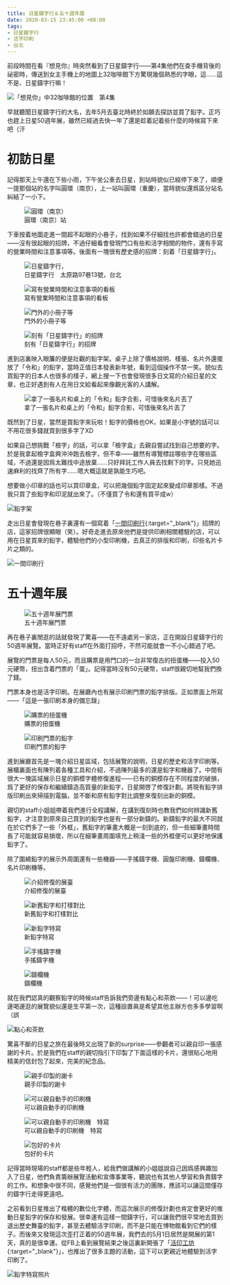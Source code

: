 ```yaml
---
title: 日星鑄字行＆五十週年展
date: 2020-03-15 23:45:00 +08:00
tags:
- 日星鑄字行
- 活字印刷
- 台北
---
```


前段時間在看『想見你』時突然看到了日星鑄字行——第4集他們在查手機背後的祕密時，傳送到女主手機上的地圖上32咖啡館下方驚現幾個熟悉的字眼，這……這不是、日星鑄字行嘛！

![「想見你」中32咖啡館的位置　第4集](https://yae6tw.bn.files.1drv.com/y4meF_IiK-DVkEOmhBSZXDfSCud-oMQWfoPbmhk8ialZ0zCNDmNL5sUqUTAE_I41TcZ7W_qfGxjIZU4G5Pk6kdOETYwY0n6JiOtMApR9xpPrUnvAa0EVimYIArKdvrUm7gL0DqToqZYe_AGsF7NBhtzIVlTR4VIE9P10uUcDvfOpIP8tIYj-48tA0jQylRn-MFw0gPd03e9mw81hTTi4U4wxg?width=1920&height=1080&cropmode=none)


早就聽聞日星鑄字行的大名，去年5月去臺北時終於如願去探訪並買了鉛字。正巧也趕上日星50週年展，雖然已經過去快一年了還是趁着記着些什麼的時候寫下來吧（汗

# 初訪日星

記得那天上午還在下些小雨，下午坐公車去日星，到站時貌似已經停下來了，順便一提那個站的名字叫圓環（南京），上一站叫圓環（重慶），當時貌似還爲區分站名糾結了一小下。

<figure>
	<img src="https://yke6tw.bn.files.1drv.com/y4mQhPTjL6zM_9yZnl1JAu6hk60DUgIbncnpiyiT65L8BPRE11_kjTXne2Wg1Z5Nffkw67scSSRr8QS7dgiORXd9qxojzGHIrF5MTeMbp8nXiScfuHkynMbns5NlnPnuoGo3Fsem2107qRT0KjtR_jPavr3bLWJNzzd4ZJx7STH2KumF3hrzWtzfDKoP78zSg-_h4ZBTU9cu6dcFUPbDWRwgg?width=1178&height=884&cropmode=none"  alt="圓環（南京）">
	<figcaption>圓環（南京）站</figcaption>
</figure>

下車按着地圖走進一間超不起眼的小巷子，找到如果不仔細找也許都會錯過的日星——沒有很起眼的招牌，不過仔細看會發現門口有些和活字相關的物件，還有手寫的營業時間和注意事項等。後面有一塊很有歷史感的招牌：刻着「日星鑄字行」。

<figure>
	<img src="https://z6ezow.bn.files.1drv.com/y4mOc39OruKkprQ4QbNSO_9QgCmH7ngIlBVFHp8EbFPKZP8R9SMZfcMIjf4ElWW31XN7wTajkq5aAGetNmSUugJdkjpLCPfBlG3F1Jxr9tM9_PhezKlE5cCRRjoiPCHclopIBzgmund5hItF6z1IPnXe2Q4BB8z1teW0ZcFRXIkAhXHM3E2e3_k7xhUJoZmqaKbpuJ2Ziae8Z-7GbdppjdylQ?width=1324&height=883&cropmode=none"  alt="日星鑄字行，">
	<figcaption>日星鑄字行　太原路97巷13號，台北</figcaption>
</figure>

<figure>
	<img src="https://bqe6tw.bn.files.1drv.com/y4mTtNMFxqKkfAKi3QbbwXAuZSbiE2uwzXabEiqkxi0EF7H9wMf3UKxZes2YJxxY5vdEQu6wzE3aHoTq6FynlkKYjoIChsz2qRuF1_V9O8lcxqqBAKWTxYI1ZurowHpQUSXqjq5StpPZhShHwVxlMQIo17DM-koX76JU8GW4xl4LGWobVziTH7eSIa7KYMR_LkiwCXEwDFz9_JpnONbeny7pQ?width=1324&height=883&cropmode=none"  alt="寫有營業時間和注意事項的看板">
	<figcaption>寫有營業時間和注意事項的看板</figcaption>
</figure>

<figure>
	<img src="https://b6e6tw.bn.files.1drv.com/y4mViTGw4axegHF-wZDmKomVWky8Nf8lHEPt3hR9EhqFvaKgm6G3pykPSdUuSxXFpWlcNJrkckBjeTfZZec2EmSdBb26iiHJtS0zj4aPmqdRyjOzVNYIZjcx_jaH2jQf9qdfPQi_FjAL1nJLvLeqIHW20ANeP3NO3ZORgXHNvgOwjfXqffCU0sEA3J-fzM4peFX_1Bw5l6MS407Nqt6tfrdNw?width=1324&height=883&cropmode=none"  alt="門外的小冊子等">
	<figcaption>門外的小冊子等</figcaption>
</figure>

<figure>
	<img src="https://zqezow.bn.files.1drv.com/y4mJhdB27TJw61kawBvWzfT9hQN4R8G6FLC6Qrc9tCjXv5Rs6DSabYmcmRz1_depumeFyuGZxT6jg0lry2NnG2QM-mZdkin88yR553NEmRLvyBDpp2GfGIk7yufreEKQaioOmg2gx5eojS58b-jloaW9LCxjPxck758t5m1uOOU6UpoXKnh7B0n_cjrqsSffq-WNgmz-em-QIlZHCqk8sr_Wg?width=1324&height=883&cropmode=none"  alt="刻有「日星鑄字行」的招牌">
	<figcaption>刻有「日星鑄字行」的招牌</figcaption>
</figure>

進到店裏映入眼簾的便是壯觀的鉛字架。桌子上除了價格說明、樣張、名片外還擺放了「令和」的鉛字，當時正值日本發表新年號，看到這個操作不禁一笑。貌似去買鉛字的日本人也很多的樣子，網上搜一下也會發現很多日文寫的介紹日星的文章，也正好遇到有人在用日文給看起來像觀光客的人講解。

<figure>
	<img src="https://zaezow.bn.files.1drv.com/y4mECgc8hqz9Ooq9NgyV2IM8ZaFcwS8Jy4FBeWhFdeSJq9ELeKM08CfbQMeQYSlg1hsxUHfFXR-F0EU9ho7leeiKV0c1vjhupjDz5h7dpv_HOMaALxnNkJFbrMWMDG5ZzTp8XjpigMy6xlCm2A9cw9sSM98qce6kDIGoLZ7lgq6n_jORY0Fm5J2L7-9OuGHsywa9ZkikJ1SQe8NhN6zAUMCuw?width=662&height=883&cropmode=none"  alt="拿了一張名片和桌上的「令和」鉛字合影，可惜後來名片丟了">
	<figcaption>拿了一張名片和桌上的「令和」鉛字合影，可惜後來名片丟了</figcaption>
</figure>

既然到了日星，當然是買鉛字來玩啦！鉛字的價格也OK，如果是小字號的話可以不用花很多錢就買到很多字了XD

如果自己想挑戰「檢字」的話，可以拿「檢字盒」去親自嘗試找到自己想要的字。於是我拿起檢字盒興沖沖跑去檢字，但不幸——雖然有導覽標註哪些字在哪些區域，不過還是因爲太難找中途放棄……只好拜託工作人員去找剩下的字。只見她迅速麻利的找齊了所有字……嗯大概這就是孰能生巧吧。

想要做小印章的話也可以買印章盒，可以把幾個鉛字固定起來變成印章那樣。不過我只買了些鉛字和印泥就出來了。（不僅買了令和還有買平成w）


![鉛字架](https://yqezow.bn.files.1drv.com/y4mawuvO1bdQ6GK7jGyZ5jXiEL0DLEyyI_ln_4ATtGjeEIAtYEoa7M75TjrhLB0-nOLfZ00hHc92NsoMvwG7lhFqpFu0BO377iDvzEaD3RvhbNExBugAFLtwUEeK6jMC5AizsZ5Lvi9risE12-1FsVWxrql4nKn6z1KtCS-pKE9VcOitFC1enjlYO7CxctdgH_c_G_YLK1As8SPQE6yUbK3jg?width=1324&height=883&cropmode=none)

走出日星會發現在巷子裏還有一個寫着「[一間印刷行](https://www.facebook.com/pg/aletterpress.tw/about/){:target="_blank"}」招牌的店，這家招牌很顯眼（笑）。好奇走進去原來他們是提供印刷相關體驗的店，可以用在日星買來的鉛字，體驗他們的小型印刷機，去真正的排版和印刷，印些名片卡片之類的。

![一間印刷行](https://ykezow.bn.files.1drv.com/y4mqcN3ifDM4CvrYOm_twqxYkHWdBFes8DeNZup_xgfFoiw-C6sOyIMP4JoEWrEcA0EyL9I-5xew7mfjmbWKiyQzUSmbz-4dWWVjf4ofvyZ5T-DL8AEEVx7Rc-ubs4dV2j2U1aJOeMF6ZmuNU-UaXG333-H1OrF6unuZkUwGlKjBN-34J6ee_olwxhF04Wg5O49xw_D-zcY8NuFTnWbxWpOmg?width=1324&height=883&cropmode=none)

# 五十週年展

<figure>
	<img src="https://bqc0ga.bn.files.1drv.com/y4mX1EEETcx59DTv2EQq1gJW6FSRvsHtRRq69Alp6VzjC4x_MpphPwHZVnJQb4f97Xu14wiBg_TETv-S1dLTjxZLB9bdLmCO2cUdy7byuRBc4CNunk7IbRvDh3X58ZnD_MqUxUo-vY8pmRj8C-_3yNMQSbB27aJiUytpX81C1vmWnVuwyqffIWnjmOCS-k2uYRZDiquYpaMFYnFppLlG8EMbA?width=1324&height=883&cropmode=none"  alt="五十週年展門票">
	<figcaption>五十週年展門票</figcaption>
</figure>

再在巷子裏閒逛的話就發現了驚喜——在不遠處另一家店，正在開設日星鑄字行的50週年展覽。當時正好有staff在外面打招呼，不然可能就會一不小心錯過了吧。

展覽的門票是每人50元，而且購票是用門口的一台非常復古的扭蛋機——投入50元硬幣，扭出含着門票的「蛋」。記得當時沒有50元硬幣，staff很親切地幫我們換了錢。

門票本身也是活字印刷。在展廳內也有展示印刷門票的鉛字排版。正如票面上所寫——「這是一張印刷本身的備忘錄」

<figure>
	<img src="https://bqezow.bn.files.1drv.com/y4mubga56xMIl4y6IDHJMyPbF0ZtH8Hsd_YBK5LQ9ICNHxV1vSaGeZ7vOnihpwUDTKN4YUwZ3pMaOA5tdUY8zpm47JV7sr4Hgr5IhXAyYi5_I8LpOMUt8p2LBVgy-HrwpEJ6Vp0M9yKfsvMvLesvoBZ8hNsxoOtX8rHszhCuUd8hPIK4CiaaeZInci2BM8hUikH4Tp06ZT4gHIBkJ1w-CwiKQ?width=1324&height=883&cropmode=none"  alt="購票的扭蛋機">
	<figcaption>購票的扭蛋機</figcaption>
</figure>

<figure>
	<img src="https://udlxdg.bn.files.1drv.com/y4mwE6berc1sHXnUrx39KQD_gLkXUduiaYkFocRdU1qhoQ7BsvFxlb9kyra_qeBlSUrlUuJD0pGpgq6acAIwVaqoSL9Sy2sevOV4CLA7VzTnXWCf-mp5RYT7fZiTvvOBcE-jAy2dwVkLtbfjugnVew5V137QUmorX415j70LQsyIWU3ZtTmRPH0qTJICQUsvFHnRp4cBuFqGqlb03lhT_-91A?width=1324&height=883&cropmode=none"  alt="印刷門票的鉛字">
	<figcaption>印刷門票的鉛字</figcaption>
</figure>

進到展廳首先是一塊介紹日星區域，包括展覽的說明，日星的歷史和活字印刷等。展櫃裏面也有陳列着各種工具和介紹，不過陳列最多的還是鉛字和機器了。中間有很大一塊區域展示日星的銅模字體修復進程——已有的銅模存在不同程度的破損，爲了更好的保存和繼續鑄造高質量的新鉛字，日星開啓了修復計劃。將現有鉛字排版印刷出來掃描到電腦，並不斷和原有鉛字對比調整來復刻出新的銅模。

親切的staff小姐姐帶着我們進行全程講解，在講到復刻時也教我們如何辨識新舊鉛字，才注意到原來自己買到的鉛字也是有一部分新鑄的。新鑄鉛字的最大不同就在於它們多了一些「外框」，舊鉛字的筆畫大概是一刻到底的，但一些細筆畫時間長了可能就容易損壞，所以在細筆畫周圍填充上稍淺一些的外框便可以更好地保護鉛字了。

除了圍繞鉛字的展示外周圍還有一些機器——手搖鑄字機、圓盤印刷機、鑄欄機、名片印刷機等。

<figure>
	<img src="https://zqe6tw.bn.files.1drv.com/y4mLswuV_VoabRK3T-6MCiNCBiVWs9ueueb4dGbq6m8slqS7sAmYPDUKB5o2NrsK5CgL4C_mij7ert6kshyDjUM8EJ15wD1IOrjFV5xoW0q3gGprHCxP79W_uTj_D_ZOKe45Oj1CsL05lvRXVgksvHOtjT0fLZhATK3EE9_xkswj3vZGLtaUxHUGvLLrQsSK4ZYDDYyYsnMOi_aG0xxWleSqQ?width=1324&height=883&cropmode=none"  alt="介紹修復的展臺">
	<figcaption>介紹修復的展臺</figcaption>
</figure>

<figure>
	<img src="https://yac0ga.bn.files.1drv.com/y4mXKjanv1zI3dSpTTHW4XoFq0rH-6ju1A2EUTwf_ASjEKUXUaUvCFqKCdfPpLZH44hNO11qx9-D8rVCa0kwhIFcb5al7Z_-DFdbPQE2N31tFXqSqsjrd8C2L3aoZU_nJVvMCKK4VtykhX-hgugKIxRhdhFrNAlQp88tixBm1V2Tl0M64OA5iitQuKHmG8gqzSrQZHkGiLJ-mt0Gfw7yUIqYA?width=1324&height=883&cropmode=none"  alt="新舊鉛字和打樣對比">
	<figcaption>新舊鉛字和打樣對比</figcaption>
</figure>

<figure>
	<img src="https://yqc0ga.bn.files.1drv.com/y4mZl-y7ydl0JHYcKWEwZKtOaZDwAsTMDK53fuZG_8Jc0SlV4UZKfVaKyiExENZmWYisxqLZi2-gBnKDnAY0d4sTHpjBFHlz7bfLkAZDbw-j2Fure_vRqZadgAkGW1vn0-4dSH6F-ObgVT5r91vjTBtBKHfqZOb-NLaqxZ_4hIevTaEdVKdaMVCY3kUn4YEwcUNVP4ptMDMBHpLdfORzBTPXg?width=1324&height=883&cropmode=none"  alt="新鉛字特寫">
	<figcaption>新鉛字特寫</figcaption>
</figure>

<figure>
	<img src="https://utlxdg.bn.files.1drv.com/y4mkecGPZ7Ir3tkI1lEqhrv7hN-nBzxe68HNBg9qKbAf7mNs8z3r7MFcFZbXw4MkfjSadpTXdnqatoi4BysSx0h4nHWfAsGDq8D3WoTBO3MCqtpb89dNSBHFFXXZTDrNrgYOPwCK5Z0P1bC7bOjoCJMtYXvBdh4SqZAvDZNAfCq-nBZanO8Ge3YqcQ7wXtlud71sn7P-GZqFO4tX8eKL-3h3Q?width=1324&height=883&cropmode=none"  alt="手搖鑄字機">
	<figcaption>手搖鑄字機</figcaption>
</figure>

<figure>
	<img src="https://unlxdg.bn.files.1drv.com/y4maEFWK9lY8jS3gWuHQspOqHpT2x5ynLSxUWEqqh_SIc-r81uZr5loMhLDru9XHAvku3d1uoLR7gdHZD9oPF2QlD8rHqU3QPVGaIDLK6WIbtzgmcwnFbckzrjr33-7MVb_gO7b21z_BIpz5m3zv3p6Wta6VcdF1hS6QSyO5hMnX4sjX3RWr4a414tngoSuO292QLIkKxcw1pN0wsz1rLsBBQ?width=1324&height=883&cropmode=none"  alt="鑄欄機">
	<figcaption>鑄欄機</figcaption>
</figure>

就在我們認真的觀察鉛字的時候staff告訴我們旁邊有點心和茶飲——！可以邊吃邊喝邊逛的展覽貌似還是生平第一次，這種設置眞是希望其他主辦方也多多學習啊（誤

![點心和茶飲](https://zqc0ga.bn.files.1drv.com/y4mJxmQYlJYoLE1ma0-AyZuLGheTL1tEB1ZE0FLyBWXavlitf9n0EGiSZ8tt0PTmJQv--XVqsz3KohYUJqykQKsxo3fRiKG7ZWyIGhO4HXSA2GfrhyZzMaVaMo40Ng444zxeWI4LVbCBvPX1ZOZtS3sCS2JR2S12RmY1tx62tIR_y82Gymfl_obnNVULl2AwnUs72lDijfZTNOoqGNA9Lu6lA?width=1324&height=883&cropmode=none)

驚喜不斷的日星之旅在最後時又出現了新的surprise——參觀者可以親自印一張感謝的卡片。於是我們在staff的親切指引下印製了下面這樣的卡片，還很貼心地用精美的信封包了起來，完美的紀念品。

<figure>
	<img src="https://zae6tw.bn.files.1drv.com/y4maifCAu1rJ20zQWMKAaFEfjsV-RGDNbkeissGhAIjim08GIjdaWs7qP79rVZZmzagJrvBndzUDIIhZ0PdoEwmhhLj8-dMDxLrlwx0-04GelfWlscHEhO9c4tIxXeVPHin5YjuAS3YYNAwFIHbP0ue0CNdSwZbTLEnyIh9T5wUG9WQoZmtWX4zUOsqh_PHaGQCfEXIG8YMOmQKwK5b3vOmOA?width=1324&height=883&cropmode=none"  alt="親手印製的謝卡">
	<figcaption>親手印製的謝卡</figcaption>
</figure>

<figure>
	<img src="https://yqe6tw.bn.files.1drv.com/y4muHP0NLZnFFfa73Y4bdA5EPj89mtg13om-zVV4YGpIsot2iMtjZ935glt_-z5My4uZYi2TRmLZKiI3NaJQ_bweFtHGXxUYrIBDQLtLkrmZSUqrD_Wr-M-sX7kaWdDCm9flwidxGn0ED04cr1mRQUniweruw4S7tJDQ6PzXFcPdoU8cOWW311EdgqTz2fQRoKueFUeELOQynxnNDYsfIPjKw?width=1324&height=883&cropmode=none"  alt="可以親自動手的印刷機">
	<figcaption>可以親自動手的印刷機</figcaption>
</figure>

<figure>
	<img src="https://y6e6tw.bn.files.1drv.com/y4mMfp-09CuWDCa9_vfsNcDReXn-b5q9WbAqUQZRCydjEtPmKXRxbTcJTcDvqgbRHl9h6FGHirZWJtZHVJG8fk9VCMpGlhNsAGOqFAeh8t_RTq9Hp-D3K3Y-QiHwcwf_Ozg-kmONGMil90Ne7o3qmu_vqAKTQIJOukf5dRXJHbGl86Ihn5kaW6AfCXvIblvAkPTNnVfcI0o2oF78XJ-Tl8sng?width=1324&height=883&cropmode=none"  alt="可以親自動手的印刷機　特寫">
	<figcaption>可以親自動手的印刷機　特寫</figcaption>
</figure>

<figure>
	<img src="https://t9lxdg.bn.files.1drv.com/y4mxrwh6ffUf87bpGpOlhKf1sGDB-eAGfhAIKSQEK3WpSBz2Opvu9gO3ix2-g3MTjBdKX8hNDSmFOyuDWba3aYGD_H6xr_uPKH9mZnkXSwuMBIwZShvivNo35nvQroghd8isjLBJxX_sYi_TN6zH1F9uRaFdXbov9GT0ASOaqaliPar3Ky1UlgQ0X_xW1sd9fCBOG3SBuiKHpns79-EEa__nw?width=1324&height=883&cropmode=none"  alt="包好的卡片">
	<figcaption>包好的卡片</figcaption>
</figure>

記得當時現場的staff都是些年輕人，給我們做講解的小姐姐說自己因爲感興趣加入了日星，他們負責籌辦展覽活動和宣傳事業等，聽說也有其他人學習和負責鑄字的工作。和想象中很不同，感覺他們是一個很有活力的團隊，應該可以讓這間僅存的鑄字行走得更遠吧。

之前看到日星推出了楷體的數位化字體，而這次展示的修復計劃也肯定會更好的推動日星鉛字的保存和發展。很幸運有這樣一間鑄字行，可以讓我們很平常地去買到退出歷史舞臺的鉛字，甚至去體驗活字印刷，而不是只能在博物館看到它們的樣子。而後來又發現這次歪打正着的50週年展，我們去的5月1日居然是開展的第1天，真的是很幸運。從FB上看到展覽結束之後這裏新開張了「[活印工坊](https://www.facebook.com/mtletterpress/){:target="_blank"}」，也推出了很多主題的活動，這下可以更親近地體驗到活字印刷了。

![鉛字特寫照片](https://b6c0ga.bn.files.1drv.com/y4mVfrB7FowuKqlYEJjEaHfbLvf4ZygoSJGV2fxeUt-ecZA0bCm09627LotIHU-JBE5-guZyLOXPrrjnL0BiX3Yrx72kJOEz4ufs-5-h2EFu09qp06yCfc1e_XM5e6Yk2SiaU-0iecRvQ_cBUCTihcxKY6dFkhaHPYastF8vnjx1edURSW8r4LD_KR6gd8jJfOe9etkO3RJaEsopIkV0kJuDQ?width=1324&height=883&cropmode=none)
